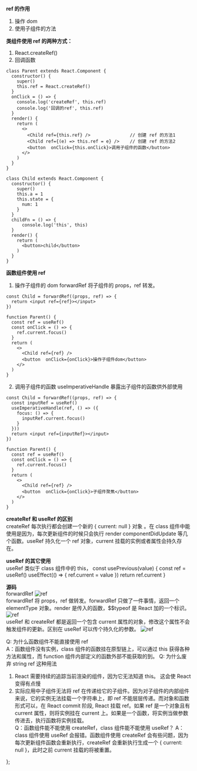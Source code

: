 **ref 的作用**
1. 操作 dom
2. 使用子组件的方法

**类组件使用 ref 的两种方式：**
1. React.createRef() 
2. 回调函数
```
class Parent extends React.Component {
  constructor() {
    super()
    this.ref = React.createRef()
  }
  onClick = () => {
    console.log('createRef', this.ref)
    console.log('回调的ref', this.ref)
  }
  render() {
    return (
      <>
        <Child ref={this.ref} />               // 创建 ref 的方法1
        <Child ref={(e) => this.ref = e} />    // 创建 ref 的方法2
        <button  onClick={this.onClick}>调用子组件的函数</button>
      </>
    )
  }
}

class Child extends React.Component {
  constructor() {
    super()
    this.a = 1
    this.state = {
      num: 1
    }
  }
  childFn = () => {
      console.log('this', this)
  }
  render() {
    return (
      <button>child</button>
    )
  }
}

```

**函数组件使用 ref**
1. 操作子组件的 dom
forwardRef 将子组件的 props，ref 转发。
```
const Child = forwardRef((props, ref) => {
  return <input ref={ref}></input>
})

function Parent() {
  const ref = useRef()
  const onClick = () => {
    ref.current.focus()
  }
  return (
    <>
      <Child ref={ref} />
      <button  onClick={onClick}>操作子组件dom</button>
    </>
  )
}
```
2. 调用子组件的函数
useImperativeHandle 暴露出子组件的函数供外部使用
```
const Child = forwardRef((props, ref) => {
  const inputRef = useRef()
  useImperativeHandle(ref, () => ({
    focus: () => {
      inputRef.current.focus()
    }
  }))
  return <input ref={inputRef}></input>
})

function Parent() {
  const ref = useRef()  
  const onClick = () => {
    ref.current.focus()
  }
  return (
    <>
      <Child ref={ref} />
      <button  onClick={onClick}>子组件聚焦</button>
    </>
  )
}
```
**createRef 和 useRef 的区别**    
createRef 每次执行都会创建一个新的 { current: null } 对象 。在 class 组件中能使用是因为，每次更新组件的时候只会执行 render componentDidUpdate 等几个函数。useRef 持久化一个 ref 对象，current 挂载的实例或者属性会持久存在。 

**useRef 的其它使用**   
useRef 类似于 class 组件中的 this，
const usePrevious(value) {
  const ref = useRef()
  useEffect(() => {
    ref.current = value
  })
  return ref.current
}

**源码**      
forwardRef
![ref](/images/react/forwardRef.png)     
forwardRef 将 props，ref 做转发。forwardRef 只做了一件事情，返回一个 elementType 对象。render 是传入的函数，$$typeof 是 React 加的一个标识。
![ref](/images/react/createRef.png)     
useRef 和 createRef 都是返回一个包含 current  属性的对象，修改这个属性不会触发组件的更新。区别在 useRef 可以传个持久化的参数。
![ref](/images/react/useRef.png)     

Q: 为什么函数组件不能直接使用 ref    
A：函数组件没有实例，class 组件的函数挂在原型链上，可以通过 this 获得各种方法和属性，而 function 组件内部定义的函数外部不能获取的到。
Q: 为什么废弃 string ref 这种用法
1. React 需要持续的追踪当前渲染的组件，因为它无法知道 this。 这会使 React 变得有点慢
2. 实际应用中子组件无法将 ref 在传递给它的子组件。因为对子组件的内部组件来说，它的实例无法挂载一个字符串上，即 ref 不能层层传递。而对象和函数形式可以，在 React commit 阶段, React 挂载 ref。如果 ref 是一个对象且有 current 属性，则将实例挂在 current 上。如果是一个函数，将实例当做参数传进去，执行函数将实例挂载。    
Q：函数组件能不能使用 createRef，class 组件能不能使用 useRef？
A：class 组件使用 useRef 会报错。函数组件使用 createRef 会有些问题，因为每次更新组件函数会重新执行，createRef 会重新执行生成一个 { current: null }，此时之前 current 挂载的将被重置。      

};
```



